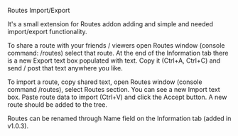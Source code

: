 Routes Import/Export

It's a small extension for Routes addon adding and simple and needed import/export functionality.

To share a route with your friends / viewers open Routes window (console command: /routes) select that route. At the end of the Information tab there is a new Export text box populated with text. Copy it (Ctrl+A, Ctrl+C) and send / post that text anywhere you like.

To import a route, copy shared text, open Routes window (console command /routes), select Routes section. You can see a new Import text box. Paste route data to import (Ctrl+V) and click the Accept button. A new route should be added to the tree.

Routes can be renamed through Name field on the Information tab (added in v1.0.3).